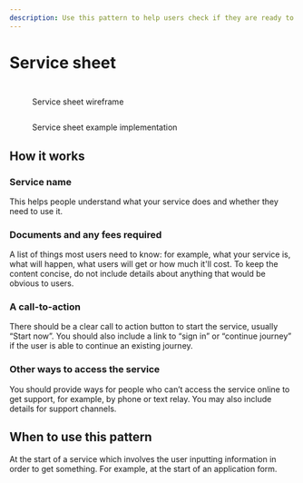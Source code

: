 ```yaml
---
description: Use this pattern to help users check if they are ready to start a service.
---
```


# Service sheet

##

<div>

<figure><img src="../../.gitbook/assets/Service sheet (1).png" alt=""><figcaption><p>Service sheet wireframe</p></figcaption></figure>

 

<figure><img src="../../.gitbook/assets/Service sheet - example.png" alt=""><figcaption><p>Service sheet example implementation</p></figcaption></figure>

</div>

## How it works

### **Service name**

This helps people understand what your service does and whether they need to use it.

### **Documents and any fees required**

A list of things most users need to know: for example, what your service is, what will happen, what users will get or how much it'll cost. To keep the content concise, do not include details about anything that would be obvious to users.

### **A call-to-action**

There should be a clear call to action button to start the service, usually “Start now”. You should also include a link to “sign in” or “continue journey” if the user is able to continue an existing journey.

### **Other ways to access the service**

You should provide ways for people who can’t access the service online to get support, for example, by phone or text relay. You may also include details for support channels.

## **When to use this pattern**

At the start of a service which involves the user inputting information in order to get something. For example, at the start of an application form.

